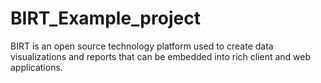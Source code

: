 # BIRT_Example_project
BIRT is an open source technology platform used to create data visualizations and reports that can be embedded into rich client and web applications.

